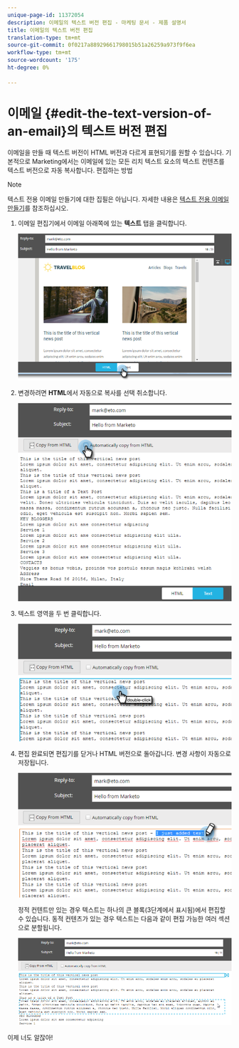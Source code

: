 ```yaml
---
unique-page-id: 11372054
description: 이메일의 텍스트 버전 편집 - 마케팅 문서 - 제품 설명서
title: 이메일의 텍스트 버전 편집
translation-type: tm+mt
source-git-commit: 0f0217a88929661798015b51a26259a973f9f6ea
workflow-type: tm+mt
source-wordcount: '175'
ht-degree: 0%

---
```



# 이메일 {#edit-the-text-version-of-an-email}의 텍스트 버전 편집

이메일을 만들 때 텍스트 버전이 HTML 버전과 다르게 표현되기를 원할 수 있습니다. 기본적으로 Marketing에서는 이메일에 있는 모든 리치 텍스트 요소의 텍스트 컨텐츠를 텍스트 버전으로 자동 복사합니다. 편집하는 방법

>[!NOTE]
>
>텍스트 전용 이메일 만들기에 대한 집필은 아닙니다. 자세한 내용은 [텍스트 전용 이메일 만들기](/help/marketo/product-docs/email-marketing/general/creating-an-email/create-a-text-only-email.md)를 참조하십시오.

1. 이메일 편집기에서 이메일 아래쪽에 있는 **텍스트** 탭을 클릭합니다.

   ![](assets/one-5.png)

1. 변경하려면 **HTML**&#x200B;에서 자동으로 복사를 선택 취소합니다.

   ![](assets/two-5.png)

1. 텍스트 영역을 두 번 클릭합니다.

   ![](assets/three-4.png)

1. 편집 완료되면 편집기를 닫거나 HTML 버전으로 돌아갑니다. 변경 사항이 자동으로 저장됩니다.

   ![](assets/four-4.png)

   정적 컨텐트만 있는 경우 텍스트는 하나의 큰 블록(3단계에서 표시됨)에서 편집할 수 있습니다. 동적 컨텐츠가 있는 경우 텍스트는 다음과 같이 편집 가능한 여러 섹션으로 분할됩니다.

   ![](assets/five-3.png)

이제 너도 알잖아!

